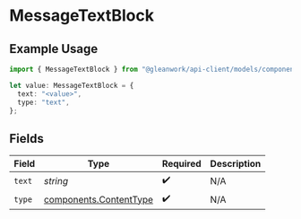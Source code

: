 # MessageTextBlock

## Example Usage

```typescript
import { MessageTextBlock } from "@gleanwork/api-client/models/components";

let value: MessageTextBlock = {
  text: "<value>",
  type: "text",
};
```

## Fields

| Field                                                            | Type                                                             | Required                                                         | Description                                                      |
| ---------------------------------------------------------------- | ---------------------------------------------------------------- | ---------------------------------------------------------------- | ---------------------------------------------------------------- |
| `text`                                                           | *string*                                                         | :heavy_check_mark:                                               | N/A                                                              |
| `type`                                                           | [components.ContentType](../../models/components/contenttype.md) | :heavy_check_mark:                                               | N/A                                                              |